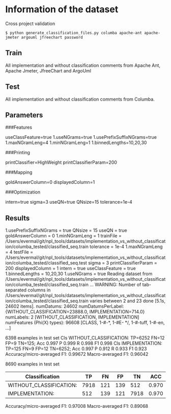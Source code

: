 # Information of the dataset
Cross project validation

`$ python generate_classification_files.py columba apache-ant apache-jmeter argouml jfreechart password `

## Train 
All implementation and without classification comments from Apache Ant, Apache Jmeter, JfreeChart and ArgoUml

## Test

All implementation and without classification comments from Columba. 

## Parameters
###Features

useClassFeature=true
1.useNGrams=true
1.usePrefixSuffixNGrams=true
1.maxNGramLeng=4
1.minNGramLeng=1
1.binnedLengths=10,20,30

###Printing

printClassifier=HighWeight
printClassifierParam=200

###Mapping

goldAnswerColumn=0
displayedColumn=1

###Optimization

intern=true
sigma=3
useQN=true
QNsize=15
tolerance=1e-4

## Results
1.usePrefixSuffixNGrams = true
QNsize = 15
useQN = true
goldAnswerColumn = 0
1.minNGramLeng = 1
trainFile = /Users/evermal/git/npl_tools/datasets/implementation_vs_without_classification/columba_tested/classified_seq.train
tolerance = 1e-4
1.maxNGramLeng = 4
testFile = /Users/evermal/git/npl_tools/datasets/implementation_vs_without_classification/columba_tested/classified_seq.test
sigma = 3
printClassifierParam = 200
displayedColumn = 1
intern = true
useClassFeature = true
1.binnedLengths = 10,20,30
1.useNGrams = true
Reading dataset from /Users/evermal/git/npl_tools/datasets/implementation_vs_without_classification/columba_tested/classified_seq.train ...
WARNING: Number of tab-separated columns in /Users/evermal/git/npl_tools/datasets/implementation_vs_without_classification/columba_tested/classified_seq.train varies between 2 and 23
done [5.1s, 24602 items].
numDatums: 24602
numDatumsPerLabel: {WITHOUT_CLASSIFICATION=23888.0, IMPLEMENTATION=714.0}
numLabels: 2 [WITHOUT_CLASSIFICATION, IMPLEMENTATION]
numFeatures (Phi(X) types): 96608 [CLASS, 1-#-*, 1-#E- */, 1-#-tuff, 1-#-en, ...]

6398 examples in test set
Cls WITHOUT_CLASSIFICATION: TP=6252 FN=12 FP=9 TN=125; Acc 0.997 P 0.999 R 0.998 F1 0.998
Cls IMPLEMENTATION: TP=125 FN=9 FP=12 TN=6252; Acc 0.997 P 0.912 R 0.933 F1 0.923
Accuracy/micro-averaged F1: 0.99672
Macro-averaged F1: 0.96042

8690 examples in test set

|Classification          | TP |FN |FP |TN  |ACC  | P   |  R  | F1  |
|------------------------|----|---|---|----|-----|-----|-----|-----|
|WITHOUT_CLASSIFICATION: |7918|121|139|512 |0.970|0.983|0.985|0.984|
|IMPLEMENTATION:         |512 |139|121|7918|0.970|0.809|0.786|0.798|

Accuracy/micro-averaged F1: 0.97008
Macro-averaged F1: 0.89068

